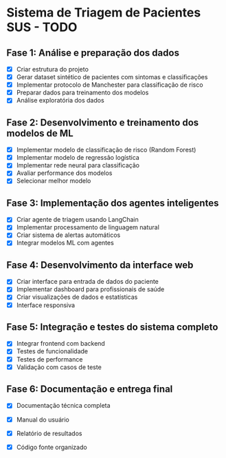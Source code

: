# Sistema de Triagem de Pacientes SUS - TODO

## Fase 1: Análise e preparação dos dados
- [x] Criar estrutura do projeto
- [x] Gerar dataset sintético de pacientes com sintomas e classificações
- [x] Implementar protocolo de Manchester para classificação de risco
- [x] Preparar dados para treinamento dos modelos
- [x] Análise exploratória dos dados

## Fase 2: Desenvolvimento e treinamento dos modelos de ML
- [x] Implementar modelo de classificação de risco (Random Forest)
- [x] Implementar modelo de regressão logística
- [x] Implementar rede neural para classificação
- [x] Avaliar performance dos modelos
- [x] Selecionar melhor modelo

## Fase 3: Implementação dos agentes inteligentes
- [x] Criar agente de triagem usando LangChain
- [x] Implementar processamento de linguagem natural
- [x] Criar sistema de alertas automáticos
- [x] Integrar modelos ML com agentes

## Fase 4: Desenvolvimento da interface web
- [x] Criar interface para entrada de dados do paciente
- [x] Implementar dashboard para profissionais de saúde
- [x] Criar visualizações de dados e estatísticas
- [x] Interface responsiva

## Fase 5: Integração e testes do sistema completo
- [x] Integrar frontend com backend
- [x] Testes de funcionalidade
- [x] Testes de performance
- [x] Validação com casos de teste

## Fase 6: Documentação e entrega final
- [x] Documentação técnica completa
- [x] Manual do usuário
- [x] Relatório de resultados
- [x] Código fonte organizado

